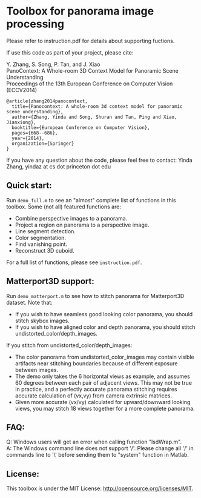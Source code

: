 # Toolbox for panorama image processing

Please refer to instruction.pdf for details about supporting fuctions.

If use this code as part of your project, please cite:

Y. Zhang, S. Song, P. Tan, and J. Xiao  
PanoContext: A Whole-room 3D Context Model for Panoramic Scene Understanding  
Proceedings of the 13th European Conference on Computer Vision (ECCV2014)

    @article{zhang2014panocontext,
      title={Panocontext: A whole-room 3d context model for panoramic scene understanding},
      author={Zhang, Yinda and Song, Shuran and Tan, Ping and Xiao, Jianxiong},
      booktitle={European Conference on Computer Vision},
      pages={668--686},
      year={2014},
      organization={Springer}
    }



If you have any question about the code, please feel free to contact:
Yinda Zhang, yindaz at cs dot princeton dot edu



## Quick start:
Run `demo_full.m` to see an "almost" complete list of functions in this toolbox. Some (not all) featured functions are:
- Combine perspective images to a panorama.
- Project a region on panorama to a perspective image.
- Line segment detection.
- Color segmentation.
- Find vanishing point.
- Reconstruct 3D cuboid.

For a full list of functions, please see `instruction.pdf`.

## Matterport3D support:
Run `demo_matterport.m` to see how to stitch panorama for Matterport3D dataset. Note that:
- If you wish to have seamless good looking color panorama, you should stitch skybox images.
- If you wish to have aligned color and depth panorama, you should stitch undistorted_color/depth_images.

If you stitch from undistorted_color/depth_images:
- The color panorama from undistorted_color_images may contain visible artifacts near stitching boundaries because of different exposure between images.
- The demo only takes the 6 horizontal views as example, and assumes 60 degrees between each pair of adjacent views. This may not be true in practice, and a perfectly accurate panorama stitching requires accurate calculation of (vx,vy) from camera extrinsic matrices.
- Given more accurate (vx/vy) calculated for upward/downward looking views, you may stitch 18 views together for a more complete panorama.



## FAQ:
Q: Windows users will get an error when calling function "lsdWrap.m".  
A: The Windows command line does not support '/'. Please change all '/' in commands line to '\\' before sending them to "system" function in Matlab.


## License:
This toolbox is under the MIT License: http://opensource.org/licenses/MIT.
